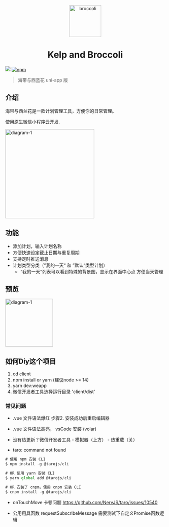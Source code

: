 <p align="center">
<img src="https://6f6e-on-line-1gqban3ba49e3d35-1302613116.tcb.qcloud.la/broccoli.png?sign=7b6211e60087fd8fb1909cca697cb0a3&t=1612709339" alt="broccoli" width="100">
</p>
<h1 align="center">Kelp and Broccoli</h1>

[![](https://img.shields.io/badge/KelpAndBroccoli-green.svg)](https://github.com/cleves0315/kelp-and-broccoli)
[![npm](https://img.shields.io/npm/l/kelp-and-broccoli.svg)](https://github.com/cleves0315/kelp-and-broccoli/blob/master/LICENSE)

> 海带与西蓝花 uni-app 版

## 介绍

海带与西兰花是一款计划管理工具，方便你的日常管理。

使用原生微信小程序云开发.

<p>
<img src="https://6f6e-on-line-1gqban3ba49e3d35-1302613116.tcb.qcloud.la/broccoli_3.png?sign=259f4e7b88e911421cbeb63c842d11de&t=1640624761" alt="diagram-1" width="280">
</p>

## 功能

- 添加计划，输入计划名称
- 方便快速设定截止日期与重复周期
- 支持定时推送消息
- 计划类型分类（”我的一天“ 和 ”默认“类型计划）
  - “我的一天”列表可以看到特殊的背景图，显示在界面中心点 方便当天管理

## 预览

<img src="https://6f6e-on-line-1gqban3ba49e3d35-1302613116.tcb.qcloud.la/broccoli-logo.jpg?sign=20165c057e9630056a11128b1b740c08&t=1640626684" alt="diagram-1" width="150">


## 如何Diy这个项目
1. cd client
2. npm install or yarn (建议node >= 14)
3. yarn dev:weapp
4. 微信开发者工具选择运行目录 'client/dist'

### 常见问题
- .vue 文件语法爆红
步骤2. 安装成功后重启编辑器

- .vue 文件语法高亮，
vsCode 安装 (volar)

- 没有热更新？微信开发者工具 - 模拟器（上方） - 热重载（关）

- taro: command not found

```javascript
# 使用 npm 安装 CLI
$ npm install -g @tarojs/cli

# OR 使用 yarn 安装 CLI
$ yarn global add @tarojs/cli

# OR 安装了 cnpm，使用 cnpm 安装 CLI
$ cnpm install -g @tarojs/cli
```

- onTouchMove 卡顿问题 https://github.com/NervJS/taro/issues/10540

- 公用用具函数 requestSubscribeMessage 需要测试下自定义Promise函数逻辑
